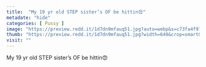 ```yaml
---
title:  "My 19 yr old STEP sister’s OF be hittin😍"
metadate: "hide"
categories: [ Pussy ]
image: "https://preview.redd.it/1d7dn9mfauq51.jpg?auto=webp&s=c73fa4f97d41ccc617e1cc4309009310fda46b12"
thumb: "https://preview.redd.it/1d7dn9mfauq51.jpg?width=640&crop=smart&auto=webp&s=45fe2f068fa447ea2a3181531c56ef10cf8e11be"
visit: ""
---
```

My 19 yr old STEP sister’s OF be hittin😍
